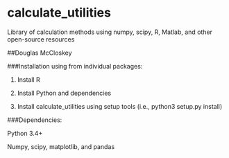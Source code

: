 # calculate_utilities
Library of calculation methods using numpy, scipy, R, Matlab, and other open-source resources

##Douglas McCloskey

###Installation using from individual packages:

1.	Install R

2.	Install Python and dependencies

3.	Install calculate_utilities using setup tools (i.e., python3 setup.py install)

###Dependencies:

Python 3.4+

Numpy, scipy, matplotlib, and pandas